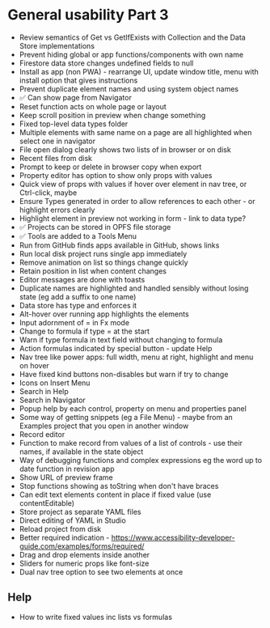 General usability Part 3
========================

- Review semantics of Get vs GetIfExists with Collection and the Data Store implementations
- Prevent hiding global or app functions/components with own name
- Firestore data store changes undefined fields to null
- Install as app (non PWA) - rearrange UI, update window title, menu with install option that gives instructions
- Prevent duplicate element names and using system object names
- ✅ Can show page from Navigator
- Reset function acts on whole page or layout
- Keep scroll position in preview when change something
- Fixed top-level data types folder
- Multiple elements with same name on a page are all highlighted when select one in navigator
- File open dialog clearly shows two lists of in browser or on disk
- Recent files from disk
- Prompt to keep or delete in browser copy when export
- Property editor has option to show only props with values
- Quick view of props with values if hover over element in nav tree, or Ctrl-click, maybe
- Ensure Types generated in order to allow references to each other - or highlight errors clearly
- Highlight element in preview not working in form - link to data type?
- ✅ Projects can be stored in OPFS file storage
- ✅ Tools are added to a Tools Menu
- Run from GitHub finds apps available in GitHub, shows links
- Run local disk project runs single app immediately
- Remove animation on list so things change quickly
- Retain position in list when content changes
- Editor messages are done with toasts
- Duplicate names are highlighted and handled sensibly without losing state (eg add a suffix to one name)
- Data store has type and enforces it
- Alt-hover over running app highlights the elements
- Input adornment of = in Fx mode
- Change to formula if type = at the start
- Warn if type formula in text field without changing to formula
- Action formulas indicated by special button - update Help
- Nav tree like power apps:  full width, menu at right, highlight and menu on hover
- Have fixed kind buttons non-disables but warn if try to change
- Icons on Insert Menu
- Search in Help
- Search in Navigator
- Popup help by each control, property on menu and properties panel
- Some way of getting snippets (eg a File Menu) - maybe from an Examples project that you open in another window
- Record editor
- Function to make record from values of a list of controls - use their names, if available in the state object
- Way of debugging functions and complex expressions eg the word up to date function in revision app
- Show URL of preview frame
- Stop functions showing as toString when don't have braces
- Can edit text elements content in place if fixed value (use contentEditable)
- Store project as separate YAML files
- Direct editing of YAML in Studio
- Reload project from disk
- Better required indication - https://www.accessibility-developer-guide.com/examples/forms/required/
- Drag and drop elements inside another
- Sliders for numeric props like font-size
- Dual nav tree option to see two elements at once

Help
----

- How to write fixed values inc lists vs formulas
